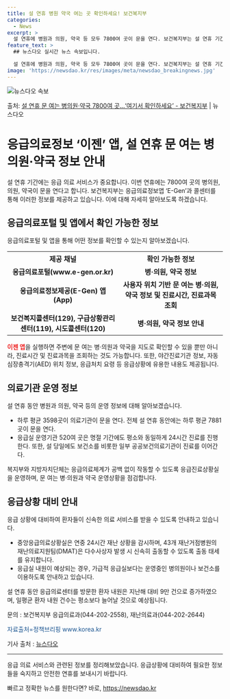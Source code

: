 ```yaml
---
title: 설 연휴 병원 약국 여는 곳 확인하세요! 보건복지부
categories:
  - News
excerpt: >
  설 연휴에 병원과 의원, 약국 등 모두 7800여 곳이 문을 연다. 보건복지부는 설 연휴 기간에 응급의료정보…
feature_text: >
  ## 뉴스다오 실시간 뉴스 속보입니다.

  설 연휴에 병원과 의원, 약국 등 모두 7800여 곳이 문을 연다. 보건복지부는 설 연휴 기간에 응급의료정보…
image: 'https://newsdao.kr/res/images/meta/newsdao_breakingnews.jpg'
---
```


![뉴스다오 속보](https://newsdao.kr/res/images/meta/newsdao_breakingnews.jpg)

<p>출처: <a href="https://newsdao.kr/3133" rel="dofollow">설 연휴 문 여는 병의원·약국 7800여 곳…‘여기서 확인하세요’ - 보건복지부</a> | 뉴스다오</p>

<h1>응급의료정보 ‘이젠’ 앱, 설 연휴 문 여는 병의원·약국 정보 안내</h1>

<p data-ke-size="size16">설 연휴 기간에는 응급 의료 서비스가 중요합니다. 이번 연휴에는 7800여 곳의 병의원, 의원, 약국이 문을 연다고 합니다. 보건복지부는 응급의료정보앱 ‘E-Gen’과 콜센터를 통해 이러한 정보를 제공하고 있습니다. 이에 대해 자세히 알아보도록 하겠습니다.</p>
<h2 data-ke-size="size26">응급의료포털 및 앱에서 확인 가능한 정보</h2>
<p data-ke-size="size16">응급의료포털 및 앱을 통해 어떤 정보를 확인할 수 있는지 알아보겠습니다.</p>
<table>
	<tr>
		<th>제공 채널</th>
		<th>확인 가능한 정보</th>
	</tr>
	<tr>
		<td style="text-align: center; height: 17px;"><b>응급의료포털(www.e-gen.or.kr)</b></td>
		<td style="text-align: center; height: 17px;"><b>병·의원, 약국 정보</b></td>
	</tr>
	<tr>
		<td style="text-align: center; height: 17px;"><b>응급의료정보제공(E-Gen) 앱(App)</b></td>
		<td style="text-align: center; height: 17px;"><b>사용자 위치 기반 문 여는 병·의원, 약국 정보 및 진료시간, 진료과목 조회</b></td>
	</tr>
	<tr>
		<td style="text-align: center; height: 17px;"><b>보건복지콜센터(129), 구급상황관리센터(119), 시도콜센터(120)</b></td>
		<td style="text-align: center; height: 17px;"><b>병·의원, 약국 정보 안내</b></td>
	</tr>
</table>

<b><span style="color: #ee2323;">이젠 앱</span></b>을 실행하면 주변에 문 여는 병·의원과 약국을 지도로 확인할 수 있을 뿐만 아니라, 진료시간 및 진료과목을 조회하는 것도 가능합니다. 또한, 야간진료기관 정보, 자동심장충격기(AED) 위치 정보, 응급처치 요령 등 응급상황에 유용한 내용도 제공됩니다.

<h2 data-ke-size="size26">의료기관 운영 정보</h2>
<p data-ke-size="size16">설 연휴 동안 병원과 의원, 약국 등의 운영 정보에 대해 알아보겠습니다.</p>
<ul>
	<li>하루 평균 3598곳이 의료기관이 문을 연다. 전체 설 연휴 동안에는 하루 평균 7881곳이 문을 연다.</li>
	<li>응급실 운영기관 520여 곳은 명절 기간에도 평소와 동일하게 24시간 진료를 진행한다. 또한, 설 당일에도 보건소를 비롯한 일부 공공보건의료기관이 진료를 이어간다.</li>
</ul>
<p data-ke-size="size16">복지부와 지방자치단체는 응급의료체계가 공백 없이 작동할 수 있도록 응급진료상황실을 운영하며, 문 여는 병·의원과 약국 운영상황을 점검합니다.</p>

<h2 data-ke-size="size26">응급상황 대비 안내</h2>
<p data-ke-size="size16">응급 상황에 대비하여 환자들이 신속한 의료 서비스를 받을 수 있도록 안내하고 있습니다.</p>
<ul>
	<li>중앙응급의료상황실은 연중 24시간 재난 상황을 감시하며, 43개 재난거점병원의 재난의료지원팀(DMAT)은 다수사상자 발생 시 신속히 출동할 수 있도록 출동 태세를 유지합니다.</li>
	<li>응급실 내원이 예상되는 경우, 가급적 응급실보다는 운영중인 병의원이나 보건소를 이용하도록 안내하고 있습니다.</li>
</ul>
<p data-ke-size="size16">설 연휴 동안 응급의료센터를 방문한 환자 내원은 지난해 대비 9만 건으로 증가하였으며, 일평균 환자 내원 건수는 평소보다 늘어날 것으로 예상됩니다.</p>

<p data-ke-size="size16">문의 : 보건복지부 응급의료과(044-202-2558), 재난의료과(044-202-2644)</p>
<p data-ke-size="size16"><span style="color: #1a5490;">자료출처=정책브리핑 www.korea.kr</span></p>
<p data-ke-size="size16">기사 출처 : <a href="https://newsdao.kr/3133">뉴스다오</a></p>
<hr>

<p data-ke-size="size16">응급 의료 서비스와 관련된 정보를 정리해보았습니다. 응급상황에 대비하여 필요한 정보들을 숙지하고 안전한 연휴를 보내시기 바랍니다.</p> 

빠르고 정확한 뉴스를 원한다면? 바로, <a href="https://newsdao.kr" rel="dofollow">https://newsdao.kr</a>


